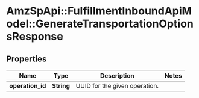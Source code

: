 # AmzSpApi::FulfillmentInboundApiModel::GenerateTransportationOptionsResponse

## Properties
Name | Type | Description | Notes
------------ | ------------- | ------------- | -------------
**operation_id** | **String** | UUID for the given operation. | 

